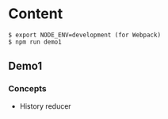 # Content

```
$ export NODE_ENV=development (for Webpack)
$ npm run demo1
```

## Demo1

### Concepts

* History reducer

